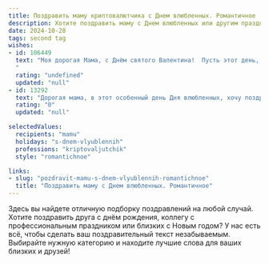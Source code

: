 ```yaml
---
title: Поздравить маму криптовалютчика с Днем влюбленных. Романтичное
description: Хотите поздравить маму с Днем влюбленных или другим праздником? Наш ИИ создаст незабываемое поздравление, а вы обязательно выделитесь среди других.  
date: 2024-10-28
tags: second tag
wishes:
- id: 106449
  text: "Моя дорогая Мама, с Днём святого Валентина!  Пусть этот день, полный любви и нежности, напомнит тебе о том, как сильно я тебя люблю.  Твоя забота и тепло – это моя самая ценная криптовалюта,  более стабильная и драгоценная, чем любой Bitcoin.  Пусть твоё сердце всегда будет наполнено счастьем и любовью, как мой кошелёк…  шутка! 😉  Целую крепко!
  "
  rating: "undefined"
  updated: "null"
- id: 13292
  text: "Дорогая мама, в этот особенный день Дня влюбленных, хочу поздравить тебя с праздником любви и нежности. Ты всегда была для меня примером и опорой, и я благодарен за каждый момент, проведенный вместе. Твоя любовь и поддержка, как криптовалюта, неизменно растет и укрепляется с каждым днем. Пусть в твоей жизни всегда будет много радости, успеха и романтики. С любовью, твой сын."
  rating: "0"
  updated: "null"

selectedValues:
  recipients: "mamu"
  holidays: "s-dnem-vlyublennih"
  professions: "kriptovaljutchik"
  style: "romantichnoe"

links:
- slug: "pozdravit-mamu-s-dnem-vlyublennih-romantichnoe"
  title: "Поздравить маму с Днем влюбленных. Романтичное"
---
```


Здесь вы найдете отличную подборку поздравлений на любой случай. 
Хотите поздравить друга с днём рождения, коллегу с профессиональным праздником или близких с Новым годом? У нас есть всё, чтобы сделать ваш поздравительный текст незабываемым. Выбирайте нужную категорию и находите лучшие слова для ваших близких и друзей!
